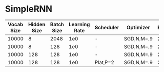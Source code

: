 # SimpleRNN

| Vocab Size | Hidden Size | Batch Size | Learning Rate | Scheduler | Optimizer | Epochs |
| ---------- | ----------- | ---------- | ------------- | --------- | --------- | ------ |
| 10000      | 8           | 2048       | 1e0           | -         | SGD,N,M=.9| 25     | 
| 10000      | 8           | 128        | 1e0           | -         | SGD,N,M=.9| 25     | 
| 10000      | 128         | 128        | 1e0           | -         | SGD,N,M=.9| 25     | 
| 10000      | 128         | 128        | 1e0           | Plat,P=2  | SGD,N,M=.9| 25     | 
